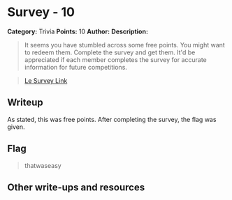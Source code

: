 # Survey - 10

**Category:** Trivia
**Points:** 10
**Author:** 
**Description:**

>It seems you have stumbled across some free points. You might  want to redeem them.
> Complete the survey and get them.
>It'd be appreciated if each member completes the survey for accurate information for future competitions.


>[Le Survey Link](https://docs.google.com/forms/d/1AK1-EG_77eYxtBpRAcMDaLnGTlhIVKOdFjT6TRFJkLs/viewform?entry.1461696298&entry.249747288&entry.1031054086&entry.1764513476&entry.1473821675=Superari&entry.823470739&entry.291297053)


## Writeup
As stated, this was free points. After completing the survey, the flag was given.

## Flag
>thatwaseasy

## Other write-ups and resources
